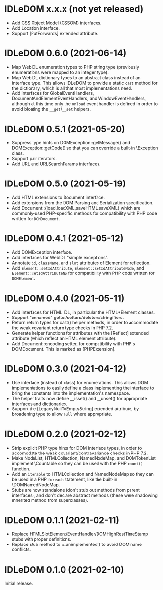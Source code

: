 # IDLeDOM x.x.x (not yet released)
* Add CSS Object Model (CSSOM) interfaces.
* Add Location interface.
* Support [PutForwards] extended attribute.

# IDLeDOM 0.6.0 (2021-06-14)
* Map WebIDL enumeration types to PHP string type (previously enumerations
  were mapped to an integer type).
* Map WebIDL dictionary types to an abstract class instead of an interface
  type.  This allows IDLeDOM to provide a static `cast` method for the
  dictionary, which is all that most implementations need.
* Add interfaces for GlobalEventHandlers,
  DocumentAndElementEventHandlers, and WindowEventHandlers, although at
  this time only the `onload` event handler is defined in order to
  avoid bloating the `__get`/`__set` helpers.

# IDLeDOM 0.5.1 (2021-05-20)
* Suppress type hints on DOMException::getMessage() and
  DOMException::getCode() so that you can override a built-in
  \Exception class.
* Support pair iterators.
* Add URL and URLSearchParams interfaces.

# IDLeDOM 0.5.0 (2021-05-19)
* Add HTML extensions to Document interface.
* Add extensions from the DOM Parsing and Serialization specification.
* Add Document::{load,loadXML,saveHTML,saveXML} which are commonly-used
  PHP-specific methods for compatibility with PHP code written for
  `DOMDocument`.

# IDLeDOM 0.4.1 (2021-05-12)
* Add DOMException interface.
* Add interfaces for WebIDL "simple exceptions".
* Annotate `id`, `className`, and `slot` attributes of Element for reflection.
* Add `Element::setIdAttribute`, `Element::setIdAttributeNode`, and
  `Element::setIdAttributeNS` for compatibility with PHP code written for
  `DOMElement`.

# IDLeDOM 0.4.0 (2021-05-11)
* Add interfaces for HTML IDL, in particular the HTML*Element classes.
* Support "unnamed" getter/setters/deleters/stringifiers.
* Return return types for cast() helper methods, in order to accommodate
  the weak covariant return type checks in PHP 7.2.
* Generate helper functions for attributes with the [Reflect] extended
  attribute (which reflect an HTML element attribute).
* Add Document::encoding setter, for compatibility with PHP's
  DOMDocument.  This is marked as [PHPExtension].

# IDLeDOM 0.3.0 (2021-04-12)
* Use interface (instead of class) for enumerations.  This allows
  DOM implementations to easily define a class implementing the interface
  to bring the constants into the implementation's namespace.
* The helper traits now define __isset() and __unset() for appropriate
  interfaces and dictionaries.
* Support the [LegacyNullToEmptyString] extended attribute, by broadening
  type to allow `null` where appropriate.

# IDLeDOM 0.2.0 (2021-02-12)
* Strip explicit PHP type hints for DOM interface types, in order to
  accomodate the weak covariant/contravariance checks in PHP 7.2.
* Make NodeList, HTMLCollection, NamedNodeMap, and DOMTokenList
  implement \Countable so they can be used with the PHP `count()` function.
* Add an `iterable` to HTMLCollection and NamedNodeMap so they can be
  used in a PHP `foreach` statement, like the built-in \DOMNamedNodeMap.
* Stubs are now standalone (don't stub out methods from parent interfaces),
  and don't declare abstract methods (these were shadowing inherited method
  from superclasses).

# IDLeDOM 0.1.1 (2021-02-11)
* Replace HTMLSlotElement/EventHandler/DOMHighRestTimeStamp stubs with
  proper definitions.
* Replace stub method to ::_unimplemented() to avoid DOM name conflicts.

# IDLeDOM 0.1.0 (2021-02-10)
Initial release.

